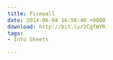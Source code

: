 ```yaml
---
title: Firewall
date: 2014-06-04 16:58:46 +0000
download: http://bit.ly/2CgfWYR
tags:
- Info Sheets

---
```

